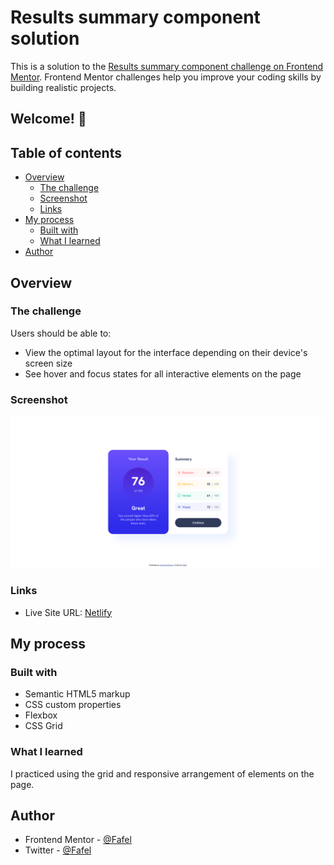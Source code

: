 # Results summary component solution

This is a solution to the [Results summary component challenge on Frontend Mentor](https://www.frontendmentor.io/challenges/results-summary-component-CE_K6s0maV). Frontend Mentor challenges help you improve your coding skills by building realistic projects. 

## Welcome! 👋

## Table of contents

- [Overview](#overview)
  - [The challenge](#the-challenge)
  - [Screenshot](#screenshot)
  - [Links](#links)
- [My process](#my-process)
  - [Built with](#built-with)
  - [What I learned](#what-i-learned)
- [Author](#author)

## Overview

### The challenge

Users should be able to:

- View the optimal layout for the interface depending on their device's screen size
- See hover and focus states for all interactive elements on the page

### Screenshot

![Screenshot](./assets/images/Screenshot%202024-04-03%20at%2019-47-48%20Frontend%20Mentor%20Results%20summary%20component.png)

### Links

- Live Site URL: [Netlify]()

## My process

### Built with

- Semantic HTML5 markup
- CSS custom properties
- Flexbox
- CSS Grid

### What I learned

I practiced using the grid and responsive arrangement of elements on the page.

## Author

- Frontend Mentor - [@Fafel](https://www.frontendmentor.io/profile/Fafell)
- Twitter - [@Fafel](https://www.twitter.com/Fafffel)